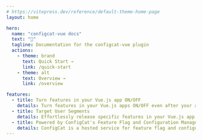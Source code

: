 ```yaml
---
# https://vitepress.dev/reference/default-theme-home-page
layout: home

hero:
  name: "configcat-vue docs"
  text: "📜"
  tagline: Documentation for the configcat-vue plugin
  actions:
    - theme: brand
      text: Quick Start →
      link: /quick-start
    - theme: alt
      text: Overview →
      link: /overview

features:
  - title: Turn features in your Vue.js app ON/OFF
    details: Turn features in your Vue.js apps ON/OFF even after your app/code is deployed.
  - title: Target User Segments
    details: Effortlessly release specific features in your Vue.js app to specific user segments based on region, email, subscription, eye-color or any other custom user attribute using ConfigCat's feature flags targeting rules. You can also use targeting rules to perform percentage rollouts, A/B testing, canary releases and much more. This plugin supports all of them 😀.
  - title: Powered by ConfigCat's Feature Flag and Configuration Management Service
    details: ConfigCat is a hosted service for feature flag and configuration management. It lets you decouple feature releases from code deployments.
---
```


